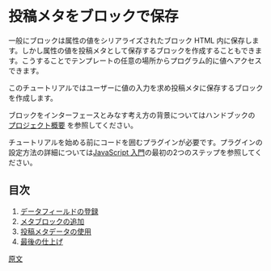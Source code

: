 <!-- 
# Store Post Meta with a Block
 -->
# 投稿メタをブロックで保存

<!-- 
Typically, blocks store their attribute values in the serialised block HTML. However, you can also create a block that saves its attribute values as post meta, which can be accessed programmatically anywhere in your template.

In this short tutorial you will create one of these blocks, which will prompt a user for a single value, and save it as post meta.

For background around the thinking of blocks as the interface, please see the [key concepts section](/docs/architecture/key-concepts.md) of the handbook.

Before starting this tutorial, you will need a plugin to hold your code. Please take a look at the first two steps of [the JavaScript tutorial](/docs/designers-developers/developers/tutorials/javascript/readme.md) for information setting up a plugin.
 -->
一般にブロックは属性の値をシリアライズされたブロック HTML 内に保存します。しかし属性の値を投稿メタとして保存するブロックを作成することもできます。こうすることでテンプレートの任意の場所からプログラム的に値へアクセスできます。

このチュートリアルではユーザーに値の入力を求め投稿メタに保存するブロックを作成します。

ブロックをインターフェースとみなす考え方の背景についてはハンドブックの [プロジェクト概要](https://ja.wordpress.org/team/handbook/block-editor/principles/) を参照してください。

チュートリアルを始める前にコードを囲むプラグインが必要です。プラグインの設定方法の詳細については[JavaScript 入門](https://ja.wordpress.org/team/handbook/block-editor/tutorials/javascript/)の最初の2つのステップを参照してください。

<!-- 
## Table of Contents

1. [Register Meta Field](/docs/designers-developers/developers/tutorials/metabox/meta-block-2-register-meta.md)
2. [Add Meta Block](/docs/designers-developers/developers/tutorials/metabox/meta-block-3-add.md)
3. [Use Post Meta Data](/docs/designers-developers/developers/tutorials/metabox/meta-block-4-use-data.md)
4. [Finishing Touches](/docs/designers-developers/developers/tutorials/metabox/meta-block-5-finishing.md)
 -->
## 目次

1. [データフィールドの登録](https://ja.wordpress.org/team/handbook/block-editor/tutorials/metabox/meta-block-2-register-meta/)
2. [メタブロックの追加](https://ja.wordpress.org/team/handbook/block-editor/tutorials/metabox/meta-block-3-add/)
3. [投稿メタデータの使用 ](https://ja.wordpress.org/team/handbook/block-editor/tutorials/metabox/meta-block-4-use-data/)
4. [最後の仕上げ](https://ja.wordpress.org/team/handbook/block-editor/tutorials/metabox/meta-block-5-finishing/)

[原文](https://github.com/WordPress/gutenberg/blob/master/docs/designers-developers/developers/tutorials/metabox/meta-block-1-intro.md)